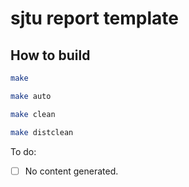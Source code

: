 # sjtu report template

## How to build

```bash
make

make auto

make clean

make distclean
```

To do:

- [ ] No content generated.

